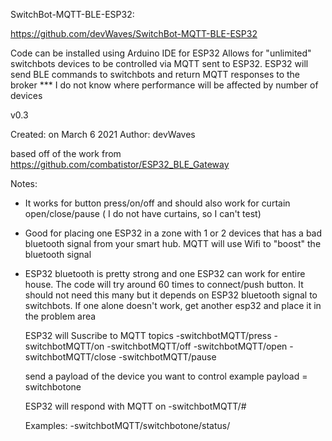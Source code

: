 SwitchBot-MQTT-BLE-ESP32:

https://github.com/devWaves/SwitchBot-MQTT-BLE-ESP32

Code can be installed using Arduino IDE for ESP32
Allows for "unlimited" switchbots devices to be controlled via MQTT sent to ESP32. ESP32 will send BLE commands to switchbots and return MQTT responses to the broker
  *** I do not know where performance will be affected by number of devices

v0.3

Created: on March 6 2021
  Author: devWaves

based off of the work from https://github.com/combatistor/ESP32_BLE_Gateway

Notes:
- It works for button press/on/off and should also work for curtain open/close/pause  ( I do not have curtains, so I can't test)
- Good for placing one ESP32 in a zone with 1 or 2 devices that has a bad bluetooth signal from your smart hub. MQTT will use Wifi to "boost" the bluetooth signal
- ESP32 bluetooth is pretty strong and one ESP32 can work for entire house. The code will try around 60 times to connect/push button. It should not need this many but it depends on ESP32 bluetooth signal to switchbots. If one alone doesn't work, get another esp32 and place it in the problem area


  ESP32 will Suscribe to MQTT topics
     -switchbotMQTT/press
      -switchbotMQTT/on
      -switchbotMQTT/off
      -switchbotMQTT/open
      -switchbotMQTT/close
      -switchbotMQTT/pause

    send a payload of the device you want to control
      example payload = switchbotone

    ESP32 will respond with MQTT on
      -switchbotMQTT/#

    Examples:
     -switchbotMQTT/switchbotone/status/
